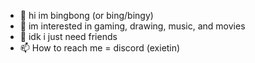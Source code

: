 - 👋 hi im bingbong (or bing/bingy)
- 👀 im interested in gaming, drawing, music, and movies
- 💞️ idk i just need friends
- 📫 How to reach me = discord (exietin)

<!---
exietin/exietin is a ✨ special ✨ repository because its `README.md` (this file) appears on your GitHub profile.
You can click the Preview link to take a look at your changes.
--->
